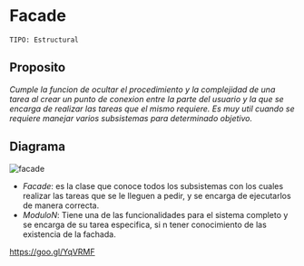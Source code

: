 # Facade

```
TIPO: Estructural
```
## Proposito
_Cumple la funcion de ocultar el procedimiento y la complejidad de una tarea al crear un punto de conexion entre la parte del usuario  y la que se encarga de realizar las tareas que el mismo requiere. Es muy util cuando se requiere manejar varios subsistemas para determinado objetivo._

## Diagrama

![facade](https://user-images.githubusercontent.com/42217739/46707917-bcd66180-cc01-11e8-93d2-6392e3eab83b.png)

* _Facade_: es la clase que conoce todos los subsistemas con los cuales realizar las tareas que se le lleguen a pedir, y se encarga de ejecutarlos de manera correcta.
* _ModuloN_: Tiene una de las funcionalidades para el sistema completo y se encarga de su tarea especifica, si n tener conocimiento de las existencia de la fachada.

https://goo.gl/YqVRMF
